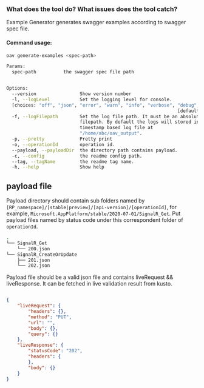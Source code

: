 ### What does the tool do? What issues does the tool catch?

Example Generator generates swagger examples according to swagger spec file.

#### Command usage:

```bash
oav generate-examples <spec-path>

Params:
  spec-path          the swagger spec file path


Options:
  --version                Show version number                         [boolean]
  -l, --logLevel           Set the logging level for console.
  [choices: "off", "json", "error", "warn", "info", "verbose", "debug", "silly"]
                                                               [default: "info"]
  -f, --logFilepath        Set the log file path. It must be an absolute
                           filepath. By default the logs will stored in a
                           timestamp based log file at
                           "/home/abc/oav_output".
  -p, --pretty             Pretty print
  -o, --operationId        operation id.                                [string]
  --payload, --payloadDir  the directory path contains payload.         [string]
  -c, --config             the readme config path.                      [string]
  --tag, --tagName         the readme tag name.                         [string]
  -h, --help               Show help                                   [boolean]

```
## payload file
Payload directory should contain sub folders named by `[RP_namespace]/[stable|preview]/[api-version]/[operationId]`, for example, `Microsoft.AppPlatform/stable/2020-07-01/SignalR_Get`. Put payload files named by status code under this correspondent folder of `operationId`.
```bash
.
└── SignalR_Get
    └── 200.json
└── SignalR_CreateOrUpdate
    ├── 201.json
    └── 202.json
```

Payload file should be a valid json file and contains liveRequest && liveResponse. It can be fetched in live validation result from kusto.

```json

{
    "liveRequest": {
        "headers": {},
        "method": "PUT",
        "url": "",
        "body": {},
        "query": {}
    },
    "liveResponse": {
        "statusCode": "202",
        "headers": {
        },
        "body": {}
    }
}
```
